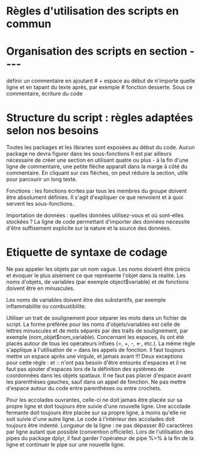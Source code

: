 # Règles d'utilisation des scripts en commun
# Organisation des scripts en section ----
définir un commentaire en ajoutant # + espace au début de n'importe quelle ligne et en tapant du texte après, par exemple # fonction desserte. Sous ce commentaire, écriture du code

# Structure du script : règles adaptées selon nos besoins
Toutes les packages et les libraries sont exposées au début du code. Aucun package ne devra figurer dans les sous-fonctions
Il est par ailleurs nécessaire de créer une section en utilisant quatre ou plus - à la fin d'une ligne de commentaire, une petite flèche apparaît dans la marge à côté du commentaire. En cliquant sur ces flèches, on peut réduire la section, utile pour parcourir un long texte.

Fonctions : les fonctions écrites par tous les membres du groupe doivent être absolument définies. Il s'agit d'expliquer ce que renvoient et à quoi servent les sous-fonctions.

Importation de données : quelles données utilisez-vous et où sont-elles stockées ? La ligne de code permettant d'importer des données nécessite d'être suffisement explicite sur la nature et la source des données.

# Etiquette de syntaxe de codage
Ne pas appeler les objets par un nom vague. Les noms doivent être précis et évoquer le plus aisément ce que représente l'objet dans la réalité.
Les noms d'objets, de variables (par exemple object$variable) et de fonctions doivent être en minuscules.

Les noms de variables doivent être des substantifs, par exemple inflammabilite ou combustibilite.

Utiliser un trait de soulignement pour séparer les mots dans un fichier de script.
La forme préférée pour les noms d'objets/variables est celle de lettres minuscules et de mots séparés par des traits de soulignement, par exemple (nom_objet$nom_variable).
Concernant les espaces, ils ont été placés autour de tous les opérateurs infixes (=, +, -, <-, etc.). La même règle s'applique à l'utilisation de = dans les appels de fonction. Il faut toujours mettre un espace après une virgule, et jamais avant !!!
Deux exceptions pour cette règle : et :: n'ont pas besoin d'être entourés d'espaces et il ne faut pas ajouter d'espaces lors de la définition des systèmes de coordonnées dans les objets spatiaux.
Il ne faut pas placer d'espace avant les parenthèses gauches, sauf dans un appel de fonction.
Ne pas mettre d'espace autour du code entre parenthèses ou entre crochets.

Pour les accolades ouvrantes, celle-ci ne doit jamais être placée sur sa propre ligne et doit toujours être suivie d'une nouvelle ligne. Une accolade fermante doit toujours être placée sur sa propre ligne, à moins qu'elle ne soit suivie d'une autre ligne. Le code à l'intérieur des accolades doit toujours être indenté.
Longueur de la ligne : ne pas dépasser 80 caractères par ligne autant que possible (convention officielle).
Lors de l'utilisation des pipes du package dplyr, il faut garder l'opérateur de pipe %>% à la fin de la ligne et continuer le pipe sur une nouvelle ligne.




